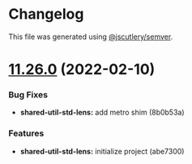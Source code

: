 # Changelog

This file was generated using [@jscutlery/semver](https://github.com/jscutlery/semver).

# [11.26.0](https://github.com/brandingbrand/flagship/compare/v11.25.1...v11.26.0) (2022-02-10)


### Bug Fixes

* **shared-util-std-lens:** add metro shim (8b0b53a)


### Features

* **shared-util-std-lens:** initialize project (abe7300)
